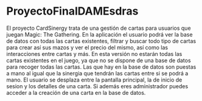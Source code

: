 # ProyectoFinalDAMEsdras

El proyecto CardSinergy trata de una gestión de cartas para
usuarios que juegan Magic: The Gathering. En la aplicación
el usuario podrá ver la base de datos con todas las cartas
existentes, filtrar y buscar todo tipo de cartas para crear
así sus mazos y ver el precio del mismo, así como las
interacciones entre cartas y más.
En esta versión no estarán todas las cartas existentes en
el juego, ya que no se dispone de una base de datos para
recoger todas las cartas. Las que hay en la base de datos
son puestas a mano al igual que la sinergia que tendrán
las cartas entre si se podrá a mano.
El usuario se desplaza entre la pantalla principal, 
la de inicio de sesion y los detalles de una carta. Si además 
eres administrador puedes acceder a la creación de una carta
en la base de datos. 
